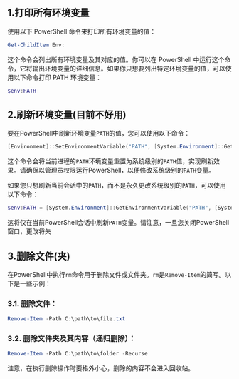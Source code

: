 ## 1.打印所有环境变量

使用以下 PowerShell 命令来打印所有环境变量的值：

```powershell
Get-ChildItem Env:
```

这个命令会列出所有环境变量及其对应的值。你可以在 PowerShell 中运行这个命令，它将输出环境变量的详细信息。如果你只想要列出特定环境变量的值，可以使用以下命令打印 PATH 环境变量：

```powershell
$env:PATH
```

## 2.刷新环境变量(目前不好用)

要在PowerShell中刷新环境变量`PATH`的值，您可以使用以下命令：

```powershell
[Environment]::SetEnvironmentVariable("PATH", [System.Environment]::GetEnvironmentVariable("PATH", [System.EnvironmentVariableTarget]::Machine), [System.EnvironmentVariableTarget]::Process)
```

这个命令会将当前进程的`PATH`环境变量重置为系统级别的`PATH`值，实现刷新效果。请确保以管理员权限运行PowerShell，以便修改系统级别的`PATH`变量。

如果您只想刷新当前会话中的`PATH`，而不是永久更改系统级别的`PATH`，可以使用以下命令：

```powershell
$env:PATH = [System.Environment]::GetEnvironmentVariable("PATH", [System.EnvironmentVariableTarget]::Machine)
```

这将仅在当前PowerShell会话中刷新`PATH`变量。请注意，一旦您关闭PowerShell窗口，更改将失

## 3.删除文件(夹)

在PowerShell中执行`rm`命令用于删除文件或文件夹。`rm`是`Remove-Item`的简写。以下是一些示例：

### 3.1. 删除文件：

```powershell
Remove-Item -Path C:\path\to\file.txt
```

### 3.2. 删除文件夹及其内容（递归删除）：

```powershell
Remove-Item -Path C:\path\to\folder -Recurse
```

注意，在执行删除操作时要格外小心，删除的内容不会进入回收站。
